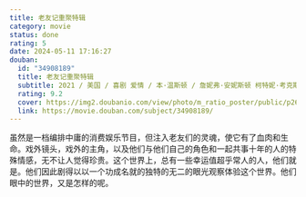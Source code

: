 ```yaml
---
title: 老友记重聚特辑
category: movie
status: done
rating: 5
date: 2024-05-11 17:16:27
douban:
  id: "34908189"
  title: 老友记重聚特辑
  subtitle: 2021 / 美国 / 喜剧 爱情 / 本·温斯顿 / 詹妮弗·安妮斯顿 柯特妮·考克斯
  rating: 9.2
  cover: https://img2.doubanio.com/view/photo/m_ratio_poster/public/p2649579601.jpg
  link: https://movie.douban.com/subject/34908189/
---
```


虽然是一档编排中庸的消费娱乐节目，但注入老友们的灵魂，使它有了血肉和生命。戏外镜头，戏外的主角，以及他们与他们自己的角色和一起共事十年的人的特殊情感，无不让人觉得珍贵。这个世界上，总有一些幸运值超乎常人的人，他们就是。他们因此剧得以以一个功成名就的独特的无二的眼光观察体验这个世界。他们眼中的世界，又是怎样的呢。